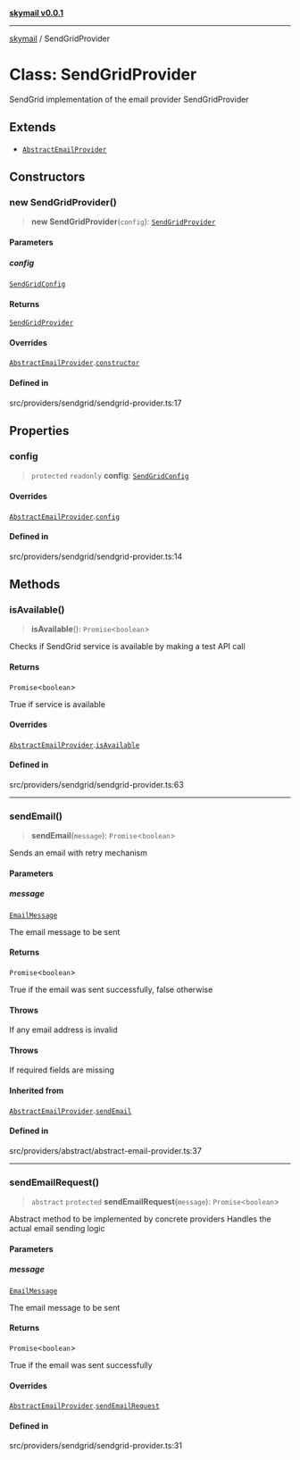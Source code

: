 [**skymail v0.0.1**](../README.md)

***

[skymail](../globals.md) / SendGridProvider

# Class: SendGridProvider

SendGrid implementation of the email provider
 SendGridProvider

## Extends

- [`AbstractEmailProvider`](AbstractEmailProvider.md)

## Constructors

### new SendGridProvider()

> **new SendGridProvider**(`config`): [`SendGridProvider`](SendGridProvider.md)

#### Parameters

##### config

[`SendGridConfig`](../interfaces/SendGridConfig.md)

#### Returns

[`SendGridProvider`](SendGridProvider.md)

#### Overrides

[`AbstractEmailProvider`](AbstractEmailProvider.md).[`constructor`](AbstractEmailProvider.md#constructors)

#### Defined in

src/providers/sendgrid/sendgrid-provider.ts:17

## Properties

### config

> `protected` `readonly` **config**: [`SendGridConfig`](../interfaces/SendGridConfig.md)

#### Overrides

[`AbstractEmailProvider`](AbstractEmailProvider.md).[`config`](AbstractEmailProvider.md#config-1)

#### Defined in

src/providers/sendgrid/sendgrid-provider.ts:14

## Methods

### isAvailable()

> **isAvailable**(): `Promise`\<`boolean`\>

Checks if SendGrid service is available by making a test API call

#### Returns

`Promise`\<`boolean`\>

True if service is available

#### Overrides

[`AbstractEmailProvider`](AbstractEmailProvider.md).[`isAvailable`](AbstractEmailProvider.md#isavailable)

#### Defined in

src/providers/sendgrid/sendgrid-provider.ts:63

***

### sendEmail()

> **sendEmail**(`message`): `Promise`\<`boolean`\>

Sends an email with retry mechanism

#### Parameters

##### message

[`EmailMessage`](../type-aliases/EmailMessage.md)

The email message to be sent

#### Returns

`Promise`\<`boolean`\>

True if the email was sent successfully, false otherwise

#### Throws

If any email address is invalid

#### Throws

If required fields are missing

#### Inherited from

[`AbstractEmailProvider`](AbstractEmailProvider.md).[`sendEmail`](AbstractEmailProvider.md#sendemail)

#### Defined in

src/providers/abstract/abstract-email-provider.ts:37

***

### sendEmailRequest()

> `abstract` `protected` **sendEmailRequest**(`message`): `Promise`\<`boolean`\>

Abstract method to be implemented by concrete providers
Handles the actual email sending logic

#### Parameters

##### message

[`EmailMessage`](../type-aliases/EmailMessage.md)

The email message to be sent

#### Returns

`Promise`\<`boolean`\>

True if the email was sent successfully

#### Overrides

[`AbstractEmailProvider`](AbstractEmailProvider.md).[`sendEmailRequest`](AbstractEmailProvider.md#sendemailrequest)

#### Defined in

src/providers/sendgrid/sendgrid-provider.ts:31
